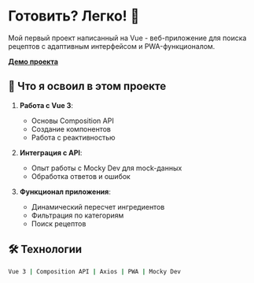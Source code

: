 # Готовить? Легко! 🍳

Мой первый проект написанный на Vue - веб-приложение для поиска рецептов с адаптивным интерфейсом и PWA-функционалом.

**[Демо проекта](https://crockshine.github.io/cookEase/)**  

## 📌 Что я освоил в этом проекте

1. **Работа с Vue 3**:
   - Основы Composition API
   - Создание компонентов
   - Работа с реактивностью

2. **Интеграция с API**:
   - Опыт работы с Mocky Dev для mock-данных
   - Обработка ответов и ошибок
     
3. **Функционал приложения**:
   - Динамический пересчет ингредиентов
   - Фильтрация по категориям
   - Поиск рецептов

## 🛠 Технологии
```bash
Vue 3 | Composition API | Axios | PWA | Mocky Dev 
